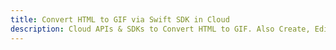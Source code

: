 ---title: Convert HTML to GIF via Swift SDK in Clouddescription: Cloud APIs & SDKs to Convert HTML to GIF. Also Create, Edit & Render Microsoft Word & OpenOffice documents in the Cloud.---